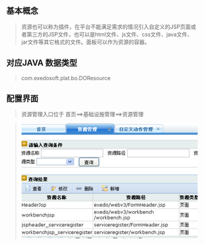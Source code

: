 ## 基本概念 ##

> 资源也可以称为插件，在平台不能满足需求的情况引入自定义的JSP页面或者第三方的JSP文件，也可以是html文件、js文件、css文件、java文件、jar文件等其它格式的文件。面板可以作为资源的容器。


## 对应JAVA 数据类型 ##
> com.exedosoft.plat.bo.DOResource

## 配置界面 ##

> 资源管理入口位于 首页==>基础设施管理==>资源管理


> ![imgs/resouce_config.png](imgs/resouce_config.png)
